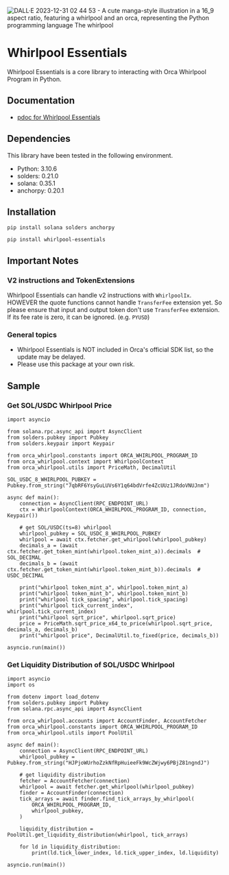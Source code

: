 ![DALL·E 2023-12-31 02 44 53 - A cute manga-style illustration in a 16_9 aspect ratio, featuring a whirlpool and an orca, representing the Python programming language  The whirlpool](https://github.com/everlastingsong/whirlpool-essentials/assets/98769788/801912c7-c35b-43a2-8e9e-280f4ff66cf7)

# Whirlpool Essentials
Whirlpool Essentials is a core library to interacting with Orca Whirlpool Program in Python.

## Documentation
* [pdoc for Whirlpool Essentials](https://everlastingsong.github.io/whirlpool-essentials/orca_whirlpool/index.html)

## Dependencies
This library have been tested in the following environment.

* Python: 3.10.6
* solders: 0.21.0
* solana: 0.35.1
* anchorpy: 0.20.1

## Installation
```commandline
pip install solana solders anchorpy
```
```commandline
pip install whirlpool-essentials
```

## Important Notes
### V2 instructions and TokenExtensions
Whirlpool Essentials can handle v2 instructions with `WhirlpoolIx`.
HOWEVER the quote functions cannot handle `TransferFee` extension yet.
So please ensure that input and output token don't use `TransferFee` extension.
If its fee rate is zero, it can be ignored. (e.g. `PYUSD`)

### General topics
- Whirlpool Essentials is NOT included in Orca's official SDK list, so the update may be delayed.
- Please use this package at your own risk.

## Sample
### Get SOL/USDC Whirlpool Price
```
import asyncio

from solana.rpc.async_api import AsyncClient
from solders.pubkey import Pubkey
from solders.keypair import Keypair

from orca_whirlpool.constants import ORCA_WHIRLPOOL_PROGRAM_ID
from orca_whirlpool.context import WhirlpoolContext
from orca_whirlpool.utils import PriceMath, DecimalUtil

SOL_USDC_8_WHIRLPOOL_PUBKEY = Pubkey.from_string("7qbRF6YsyGuLUVs6Y1q64bdVrfe4ZcUUz1JRdoVNUJnm")

async def main():
    connection = AsyncClient(RPC_ENDPOINT_URL)
    ctx = WhirlpoolContext(ORCA_WHIRLPOOL_PROGRAM_ID, connection, Keypair())

    # get SOL/USDC(ts=8) whirlpool
    whirlpool_pubkey = SOL_USDC_8_WHIRLPOOL_PUBKEY
    whirlpool = await ctx.fetcher.get_whirlpool(whirlpool_pubkey)
    decimals_a = (await ctx.fetcher.get_token_mint(whirlpool.token_mint_a)).decimals  # SOL_DECIMAL
    decimals_b = (await ctx.fetcher.get_token_mint(whirlpool.token_mint_b)).decimals  # USDC_DECIMAL

    print("whirlpool token_mint_a", whirlpool.token_mint_a)
    print("whirlpool token_mint_b", whirlpool.token_mint_b)
    print("whirlpool tick_spacing", whirlpool.tick_spacing)
    print("whirlpool tick_current_index", whirlpool.tick_current_index)
    print("whirlpool sqrt_price", whirlpool.sqrt_price)
    price = PriceMath.sqrt_price_x64_to_price(whirlpool.sqrt_price, decimals_a, decimals_b)
    print("whirlpool price", DecimalUtil.to_fixed(price, decimals_b))

asyncio.run(main())
```

### Get Liquidity Distribution of SOL/USDC Whirlpool
```
import asyncio
import os

from dotenv import load_dotenv
from solders.pubkey import Pubkey
from solana.rpc.async_api import AsyncClient

from orca_whirlpool.accounts import AccountFinder, AccountFetcher
from orca_whirlpool.constants import ORCA_WHIRLPOOL_PROGRAM_ID
from orca_whirlpool.utils import PoolUtil

async def main():
    connection = AsyncClient(RPC_ENDPOINT_URL)
    whirlpool_pubkey = Pubkey.from_string("HJPjoWUrhoZzkNfRpHuieeFk9WcZWjwy6PBjZ81ngndJ")

    # get liquidity distribution
    fetcher = AccountFetcher(connection)
    whirlpool = await fetcher.get_whirlpool(whirlpool_pubkey)
    finder = AccountFinder(connection)
    tick_arrays = await finder.find_tick_arrays_by_whirlpool(
        ORCA_WHIRLPOOL_PROGRAM_ID,
        whirlpool_pubkey,
    )

    liquidity_distribution = PoolUtil.get_liquidity_distribution(whirlpool, tick_arrays)

    for ld in liquidity_distribution:
        print(ld.tick_lower_index, ld.tick_upper_index, ld.liquidity)

asyncio.run(main())
```